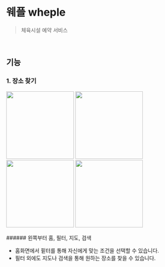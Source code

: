 웨플 wheple
===========
> 체육시설 예약 서비스
<br/>

기능
-------
### 1. 장소 찾기
<p>
  <img width="180" src="https://user-images.githubusercontent.com/51042849/77296666-6bedf680-6d2b-11ea-8e55-a2998288858f.jpg">  
  <img width="180" src="https://user-images.githubusercontent.com/51042849/77296782-a192df80-6d2b-11ea-99c6-5280ee7c8655.jpg">
  <img width="180" src="https://user-images.githubusercontent.com/51042849/77296807-aa83b100-6d2b-11ea-9982-679ae6fe6b20.jpg">
  <img width="180" src="https://user-images.githubusercontent.com/51042849/77296833-b66f7300-6d2b-11ea-9c6b-1010272b8dd6.jpg">
</p>
###### 왼쪽부터 홈, 필터, 지도, 검색

- 홈화면에서 핕터를 통해 자신에게 맞는 조건을 선택할 수 있습니다.
- 필터 외에도 지도나 검색을 통해 원하는 장소를 찾을 수 있습니다.

